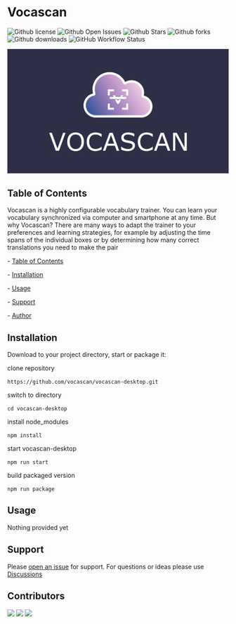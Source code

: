 # Vocascan
![Github license](https://img.shields.io/github/license/noctera/Vocascan?style=flat-square)
![Github Open Issues](https://img.shields.io/github/issues/vocascan/vocascan-desktop?style=flat-square)
![Github Stars](https://img.shields.io/github/stars/vocascan/vocascan-desktop?style=flat-square)
![Github forks](https://img.shields.io/github/forks/vocascan/vocascan-desktop?style=flat-square)
![Github downloads](https://img.shields.io/github/downloads/vocascan/vocascan-desktop/total?label=Downloads&style=flat-square)
![GitHub Workflow Status](https://img.shields.io/github/workflow/status/vocascan/vocascan-desktop/build%20app?label=Build&style=flat-square)

![Vocascan cover](https://github.com/vocascan/vocascan-desktop/blob/main/src/images/logo/vocascan-github-cover.png)

## Table of Contents

Vocascan is a highly configurable vocabulary trainer. You can learn your vocabulary synchronized via computer and smartphone at any time. But why Vocascan? There are many ways to adapt the trainer to your preferences and learning strategies, for example by adjusting the time spans of the individual boxes or by determining how many correct translations you need to make the pair



  \- [Table of Contents](#table-of-contents)

  \- [Installation](#installation)

  \- [Usage](#usage)

  \- [Support](#support)

  \- [Author](#author)



## Installation



Download to your project directory, start or package it:



clone repository

```
https://github.com/vocascan/vocascan-desktop.git
```

switch to directory

```
cd vocascan-desktop
```

install node_modules

```
npm install
```

start vocascan-desktop

```
npm run start
```

build packaged version

```
npm run package
```

## Usage



Nothing provided yet



## Support



Please [open an issue](https://github.com/vocascan/vocascan-desktop/issues/new) for support.
For questions or ideas please use [Discussions](https://github.com/vocascan/vocascan-desktop/discussions)



## Contributors

[<img src="https://github.com/noctera.png" width="50" />](https://github.com/noctera)
[<img src="https://github.com/luwol03.png" width="50" />](https://github.com/luwol03)
[<img src="https://github.com/zikowang.png" width="50" />](https://github.com/zikowang)
